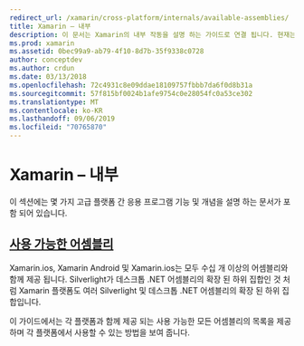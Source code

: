 ```yaml
---
redirect_url: /xamarin/cross-platform/internals/available-assemblies/
title: Xamarin – 내부
description: 이 문서는 Xamarin의 내부 작동을 설명 하는 가이드로 연결 됩니다. 현재는 사용 가능한 어셈블리 문서에 연결 됩니다.
ms.prod: xamarin
ms.assetid: 0bec99a9-ab79-4f10-8d7b-35f9338c0728
author: conceptdev
ms.author: crdun
ms.date: 03/13/2018
ms.openlocfilehash: 72c4931c8e09ddae18109757fbbb7da6f0d8b31a
ms.sourcegitcommit: 57f815bf0024b1afe9754c0e28054fc0a53ce302
ms.translationtype: MT
ms.contentlocale: ko-KR
ms.lasthandoff: 09/06/2019
ms.locfileid: "70765870"
---
```

# <a name="xamarin-internals"></a>Xamarin – 내부

이 섹션에는 몇 가지 고급 플랫폼 간 응용 프로그램 기능 및 개념을 설명 하는 문서가 포함 되어 있습니다.

## <a name="available-assembliescross-platforminternalsavailable-assembliesmd"></a>[사용 가능한 어셈블리](~/cross-platform/internals/available-assemblies.md)

Xamarin.ios, Xamarin Android 및 Xamarin.ios는 모두 수십 개 이상의 어셈블리와 함께 제공 됩니다. Silverlight가 데스크톱 .NET 어셈블리의 확장 된 하위 집합인 것 처럼 Xamarin 플랫폼도 여러 Silverlight 및 데스크톱 .NET 어셈블리의 확장 된 하위 집합입니다.

이 가이드에서는 각 플랫폼과 함께 제공 되는 사용 가능한 모든 어셈블리의 목록을 제공 하며 각 플랫폼에서 사용할 수 있는 방법을 보여 줍니다.
